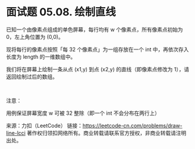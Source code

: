 # 面试题 05.08. 绘制直线


已知一个由像素点组成的单色屏幕，每行均有 w 个像素点，所有像素点初始为 0，左上角位置为 (0,0)。

现将每行的像素点按照「每 32 个像素点」为一组存放在一个 int 中，再依次存入长度为 length 的一维数组中。

我们将在屏幕上绘制一条从点 (x1,y) 到点 (x2,y) 的直线（即像素点修改为 1），请返回绘制过后的数组。

 

注意：

用例保证屏幕宽度 w 可被 32 整除（即一个 int 不会分布在两行上）

来源：力扣（LeetCode）
链接：https://leetcode-cn.com/problems/draw-line-lcci
著作权归领扣网络所有。商业转载请联系官方授权，非商业转载请注明出处。